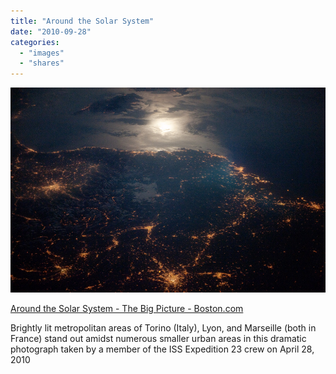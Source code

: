 ```yaml
---
title: "Around the Solar System"
date: "2010-09-28"
categories: 
  - "images"
  - "shares"
---
```


![](images/tumblr_l9gnxyWLle1qz4vrlo1_1280.jpg)

[Around the Solar System - The Big Picture - Boston.com](http://www.boston.com/bigpicture/2010/09/around_the_solar_system.html)

Brightly lit metropolitan areas of Torino (Italy), Lyon, and Marseille (both in France) stand out amidst numerous smaller urban areas in this dramatic photograph taken by a member of the ISS Expedition 23 crew on April 28, 2010
